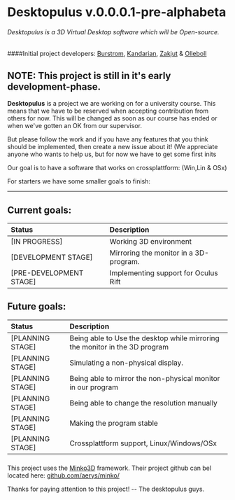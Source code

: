 # Desktopulus v.0.0.0.1-pre-alphabeta
###### Desktopulus is a 3D Virtual Desktop software which will be Open-source.
####Initial project developers: [Burstrom](https://github.com/burstrom), [Kandarian](https://github.com/Kandarian), [Zakjut](https://github.com/Zakjut) & [Olleboll](https://github.com/Olleboll)


## **NOTE:** This project is still in it's early development-phase.


**Desktopulus** is a project we are working on for a university course. This means that we have to be reserved when accepting contribution from others for now. This will be changed as soon as our course has ended or when we've gotten an OK from our supervisor. 

But please follow the work and if you have any features that you think should be implemented, then create a new issue about it! 
(We appreciate anyone who wants to help us, but for now we have to get some first inits

Our goal is to have a software that works on crossplattform: (Win,Lin & OSx)

For starters we have some smaller goals to finish:

***

## Current goals:

| Status | Description |
| :------------ | :-----|
| [IN PROGRESS] | Working 3D environment |
| [DEVELOPMENT STAGE] | Mirroring the monitor in a 3D-program.|
| [PRE-DEVELOPMENT STAGE] | Implementing support for Oculus Rift |

## Future goals:
| Status | Description |
| :------------ | :-----|
| [PLANNING STAGE] | Being able to Use the desktop while mirroring the monitor in the 3D program |
| [PLANNING STAGE] | Simulating a non-physical display.|
| [PLANNING STAGE] | Being able to mirror the non-physical monitor in our program |
| [PLANNING STAGE] | Being able to change the resolution manually |
| [PLANNING STAGE] | Making the program stable |
| [PLANNING STAGE] | Crossplattform support, Linux/Windows/OSx |

###

This project uses the [Minko3D](http://minko.io/) framework. 
Their project github can bel located here: [github.com/aerys/minko/](https://github.com/aerys/minko/)

Thanks for paying attention to this project!
-- The desktopulus guys.
